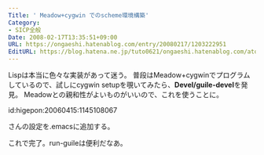 ```yaml
---
Title: ' Meadow+cygwin でのscheme環境構築'
Category:
- SICP全般
Date: 2008-02-17T13:35:51+09:00
URL: https://ongaeshi.hatenablog.com/entry/20080217/1203222951
EditURL: https://blog.hatena.ne.jp/tuto0621/ongaeshi.hatenablog.com/atom/entry/6435922169449193178
---
```


Lispは本当に色々な実装があって迷う。
普段はMeadow+cygwinでプログラムしているので、試しにcygwin setupを覗いてみたら、<span style="font-weight:bold;">Devel/guile-devel</span>を発見。
Meadowとの親和性がよいものがいいので、これを使うことに。

id:higepon:20060415:1145108067

さんの設定を.emacsに追加する。

これで完了。run-guileは便利だなあ。
